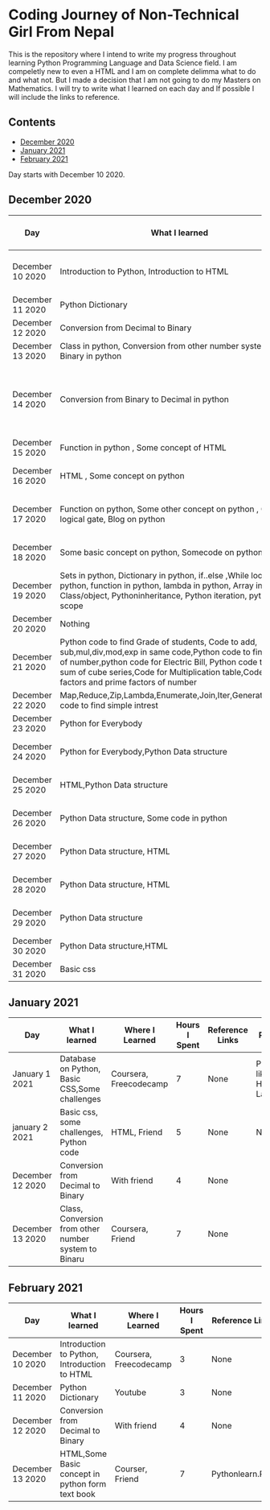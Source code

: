 # Coding Journey of Non-Technical Girl From Nepal
This is the repository where I intend to write my progress throughout learning Python Programming Language and Data Science field. I am compeletly new to even a HTML and I am on complete delimma what to do and what not. But I made a decision that I am not going to do my Masters on Mathematics. I will try to write what I learned on each day and If possible I will include the links to reference.

## Contents
* [December 2020](#December-2020)
* [January 2021](#January-2021)
* [February 2021](#February-2021)

Day starts with December 10 2020.

## December 2020

| Day          | What I learned | Where I Learned | Hours I Spent | Reference Links | Remarks |
|-----------------|----------------|---------------|------|---------------|-----------|
| December 10 2020  |Introduction to Python, Introduction to HTML            |  Coursera, Freecodecamp            |3    |    None         |   Python is like Human Language.      |
| December 11 2020 | Python Dictionary             | Youtube             | 3    | None             | None        |
| December 12 2020                |Conversion from Decimal to Binary                |With friend               | 4     |  None             |           |
|December 13 2020                 |Class in python, Conversion from other number system to Binary in python               |Coursera, Friend               |7      |None               |           |
|December 14 2020                 | Conversion from Binary to Decimal in python               | Youtube              | 1     |               |pop() is used for removes and return last value from the list.
|December 15 2020                 | Function in python , Some concept of HTML              | Notecopy, Freecodecamp             | 6    |  None             |None
|December 16 2020                 | HTML , Some concept on python              | Notecopy, Freecodecamp , Textbook             | 7    |  None             |None
|December 17 2020                 |Function on python, Some other concept on python , Code on logical gate, Blog on python              | Notecopy, W3school , Textbook ,friend            | 10    |  None             |None
|December 18 2020                 | Some  basic concept on python, Somecode on python              | Notecopy, W3school , Textbook            | 5   |  None             |None
|December 19 2020    |Sets in python, Dictionary in python, if..else ,While loop in python, function in python, lambda in python, Array in python, Class/object, Pythoninheritance, Python iteration, python scope                         | W3school            | 5   |  None             |None
|December 20 2020                 |Nothing              | Nothing          | ...    |  None             |None
|December 21 2020                 |Python code to find  Grade of students, Code to add, sub,mul,div,mod,exp in same code,Python code to find the LCF of number,python code for Electric Bill, Python code to find the sum of cube series,Code for Multiplication table,Code to find factors and prime factors of number              | Tutorial Gateway          | 9    |  www.tutorialgateway.org            |None
| December 22 2020                |Map,Reduce,Zip,Lambda,Enumerate,Join,Iter,Generater,Python code to find simple intrest                |Tutorial Gateway                | 4     | www.tutorialgateway.org              | None          |
| December 23 2020                |Python for Everybody               |Coursera              | 6     |  None             | None          |
| December 24 2020                |Python for Everybody,Python Data structure               |Coursera              | 6    |  None             | Coursera online course          |
| December 25 2020                |HTML,Python Data structure               |Coursera, Freecodecamp              | 8    |  None             | Coursera online course          |
| December 26 2020                |Python Data structure, Some code in python               |Coursera            | 1   |  None             | Coursera online course          |
| December 27 2020                |Python Data structure, HTML              |Coursera, Freecodecamp           | 5   |  None             | Coursera online course          |
| December 28 2020                |Python Data structure, HTML              |Coursera, Freecodecamp           | 4   |  None             | Coursera online course          |
| December 29 2020                |Python Data structure              |Coursera           | 2   |  None             | Coursera online course          |
| December 30 2020  |Python Data structure,HTML            |  Coursera, Freecodecamp            |2    |    None         |   None      |
| December 31 2020  |Basic css          |   Freecodecamp            |5    |    None         |   None      |

## January 2021

| Day          | What I learned | Where I Learned | Hours I Spent | Reference Links | Remarks |
|-----------------|----------------|---------------|------|---------------|-----------|
| January 1 2021  | Database on Python, Basic CSS,Some challenges            |  Coursera, Freecodecamp            |7    |    None         |   Python is like Human Language.      |
| january 2 2021 | Basic css, some challenges, Python code             | HTML, Friend             | 5  | None             | None        |
| December 12 2020                |Conversion from Decimal to Binary                |With friend               | 4     |  None             |           |
|December 13 2020                 |Class, Conversion from other number system to Binaru                |Coursera, Friend               |7      |None               |           |          |



## February 2021

| Day          | What I learned | Where I Learned | Hours I Spent | Reference Links | Remarks |
|-----------------|----------------|---------------|------|---------------|-----------|
| December 10 2020  |Introduction to Python, Introduction to HTML            |  Coursera, Freecodecamp            |3    |    None         |   Python is like Human Language.      |
| December 11 2020 | Python Dictionary             | Youtube             | 3    | None             | None        |
| December 12 2020                |Conversion from Decimal to Binary                |With friend               | 4     |  None             | None          |
|December 13 2020                 |HTML,Some Basic concept in python form text book                |Courser, Friend               |7      |Pythonlearn.PDF              | None          |